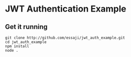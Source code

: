# JWT Authentication Example

## Get it running
```
git clone http://github.com/essaji/jwt_auth_example.git
cd jwt_auth_example
npm install
node .
```